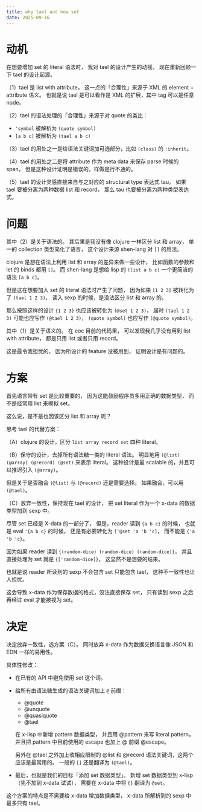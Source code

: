 ```yaml
---
title: why tael and how set
date: 2025-09-16
---
```


# 动机

在想要增加 set 的 literal 语法时，
我对 tael 的设计产生的动摇，
现在重新回顾一下 tael 的设计起源。

（1）tael 是 list with attribute。
这一点的「合理性」来源于 XML 的 element + attribute 语义。
也就是说 tael 是可以看作是 XML 的扩展，其中 tag 可以是任意 node。

（2）tael 的语法处理的「合理性」来源于对 quote 的类比：

- `'symbol` 被解析为 `(quote symbol)`
- `[a b c]` 被解析为 `(tael a b c)`

（3）tael 的用处之一是给语法关键词加可选部分，比如 `(class)` 的 `:inherit`。

（4）tael 的用处之二是将 attribute 作为 meta data 来保存 parse 时候的 span，
但是这种设计证明是错误的，样做是行不通的。

（5）tael 的设计灵感直接来自与之对应的 structural type 表达式 tau。
如果 tael 要被分离为两种数据 list 和 record，
那么 tau 也要被分离为两种类型表达式。

# 问题

其中（2）是关于语法的。
其后果是我没有像 clojure 一样区分 list 和 array，
单一的 collection 类型简化了语言，
这个设计来源 shen-lang 对 `[]` 的用法。

clojure 是想在语法上利用 list 和 array 的差异来做一些设计，
比如函数的参数和 let 的 binds 都用 `[]`。
而 shen-lang 是想给 lisp 的 `(list a b c)`
一个更简洁的语法 `[a b c]`。

但是这在想要加入 set 的 literal 语法时产生了问题，
因为如果 `[1 2 3]` 被转化为了 `(tael 1 2 3)`，
读入 sexp 的时候，是没法区分 list 和 array 的。

那么按照这样的设计 `{1 2 3}` 也应该被转化为 `(@set 1 2 3)`，
届时 `(tael 1 2 3)` 可能也应写作 `(@tael 1 2 3)`，
`(quote symbol)` 也应写作 `(@quote symbol)`。

其中（1）是关于语义的。
在 eoc 目前的代码里，
可以发现我几乎没有用到 list with attribute，
都是只用 list 或者只用 record。

这是最令我担忧的，
因为所设计的 feature 没被用到，
证明设计是有问题的。

# 方案

首先语言带有 set 是比较重要的，
因为这能鼓励程序员多用正确的数据类型，
而不是经常用 list 来模拟 set。

这么说，是不是也因该区分 list 和 array 呢？

思考 tael 的代替方案：

（A）clojure 的设计，区分 `list array record set` 四种 literal。

（B）保守的设计，去掉所有语法糖一类的 literal 语法。
明显地用 `(@list) (@array) (@record) (@set)` 来表示 literal。
这种设计是最 scalable 的，并且可以推迟引入 `(@array)`。

但是关于是否融合 `(@list)` 与 `(@record)` 还是需要选择。
如果融合，可以用 `(@tael)`。

（C）放弃一致性，保持现在 tael 的设计，
把 set literal 作为一个 x-data 的数据类型加到 sexp 中。

尽管 set 已经是 X-data 的一部分了，
但是，reader 读到 `{a b c}` 的时候，
也就是 eval `'{a b c}` 的时候，
还是有必要转化为 `['@set 'a 'b 'c]`，
而不能是 `{'a 'b 'c}`。

因为如果 reader 读到 `{(random-dice) (random-dice) (random-dice)}`，
并且直接处理为 set 就是 `{['random-dice]}`，
这显然不是想要的结果。

也就是说 reader 所读到的 sexp 不会包含 set 只能包含 tael，
这种不一致性也让人担忧。

这会导致 x-data 作为保存数据的格式，没法直接保存 set，
只有读到 sexp 之后再经过 eval 才能被视为 set。

# 决定

决定放弃一致性，选方案（C）。
同时放弃 x-data 作为数据交换语言像 JSON 和 EDN 一样的易用性。

具体性修改：

- 在已有的 API 中避免使用 set 这个词。

- 给所有由语法糖生成的语法关键词加上 `@` 前缀：

  - @quote
  - @unquote
  - @quasiquote
  - @tael

  在 x-lisp 中新增 pattern 数据类型，
  并且用 @pattern 来写 literal pattern，
  并且把 pattern 中目前使用的 escape 也加上 @ 前缀 @escape。

  另外在 @tael 之外加上收相应限制的
  @list 和 @record 语法关键词，这两个应该是最常用的。
  一般的 `[]` 还是翻译为 `(@tael)`。

- 最后，也就是我们的目标「添加 set 数据类型」。
  新增 set 数据类型到 x-lisp（先不加到 x-data 试试），
  需要在 x-data 中将 `{}` 翻译为 `@set`。

这个方案的特点是不需要给 x-data 增加数据类型，
x-data 所解析到的 sexp 中最多只有 tael。
